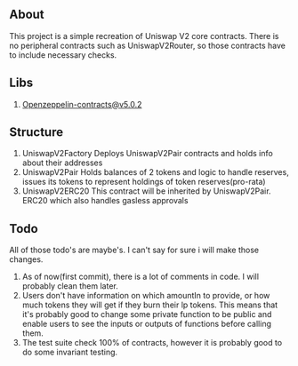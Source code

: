 ## About 
This project is a simple recreation of Uniswap V2 core contracts. There is no peripheral contracts such as UniswapV2Router, so those contracts have to include necessary checks.

## Libs
1. Openzeppelin-contracts@v5.0.2

## Structure
1. UniswapV2Factory
   Deploys UniswapV2Pair contracts and holds info about their addresses
2. UniswapV2Pair
   Holds balances of 2 tokens and logic to handle reserves, issues its tokens to represent holdings of token reserves(pro-rata)
3. UniswapV2ERC20
   This contract will be inherited by UniswapV2Pair. 
   ERC20 which also handles gasless approvals

## Todo
All of those todo's are maybe's. I can't say for sure i will make those changes.

1. As of now(first commit), there is a lot of comments in code. I will probably clean them later.
2. Users don't have information on which amountIn to provide, or how much tokens they will get if they burn their lp tokens.
   This means that it's probably good to change some private function to be public and enable users to see the inputs or outputs of functions before calling them. 
3. The test suite check 100% of contracts, however it is probably good to do some invariant testing.
